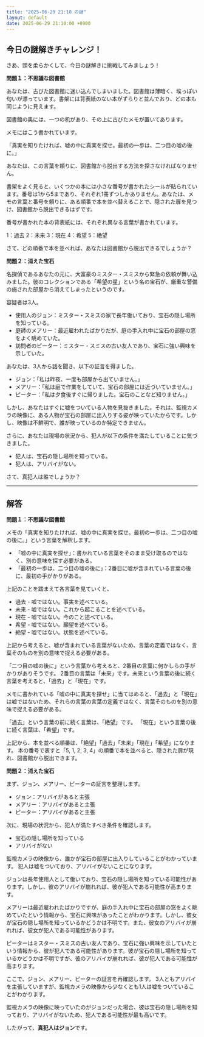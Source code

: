 ```yaml
---
title: "2025-06-29 21:10 の謎"
layout: default
date: 2025-06-29 21:10:00 +0900
---
```

## 今日の謎解きチャレンジ！

さあ、頭を柔らかくして、今日の謎解きに挑戦してみましょう！

**問題１：不思議な図書館**

あなたは、古びた図書館に迷い込んでしまいました。図書館は薄暗く、埃っぽい匂いが漂っています。書架には背表紙のない本がずらりと並んでおり、どの本も同じように見えます。

図書館の奥には、一つの机があり、その上に古びたメモが置いてあります。

メモにはこう書かれています。

「真実を知りたければ、嘘の中に真実を探せ。最初の一歩は、二つ目の嘘の後に。」

あなたは、この言葉を頼りに、図書館から脱出する方法を探さなければなりません。

書架をよく見ると、いくつかの本には小さな番号が書かれたシールが貼られています。番号は1から5まであり、それぞれ1冊ずつしかありません。あなたは、メモの言葉と番号を頼りに、ある順番で本を並べ替えることで、隠された扉を見つけ、図書館から脱出できるはずです。

番号が書かれた本の背表紙には、それぞれ異なる言葉が書かれています。

1：過去
2：未来
3：現在
4：希望
5：絶望

さて、どの順番で本を並べれば、あなたは図書館から脱出できるでしょうか？

**問題２：消えた宝石**

名探偵であるあなたの元に、大富豪のミスター・スミスから緊急の依頼が舞い込みました。彼のコレクションである「希望の星」という名の宝石が、厳重な警備の施された部屋から消えてしまったというのです。

容疑者は3人。

*   使用人のジョン：ミスター・スミスの家で長年働いており、宝石の隠し場所を知っている。
*   庭師のメアリー：最近雇われたばかりだが、庭の手入れ中に宝石の部屋の窓をよく眺めていた。
*   訪問者のピーター：ミスター・スミスの古い友人であり、宝石に強い興味を示していた。

あなたは、3人から話を聞き、以下の証言を得ました。

*   ジョン：「私は昨夜、一度も部屋から出ていません。」
*   メアリー：「私は庭で作業をしていて、宝石の部屋には近づいていません。」
*   ピーター：「私は夕食後すぐに帰りました。宝石のことなど知りません。」

しかし、あなたはすぐに嘘をついている人物を見抜きました。それは、監視カメラの映像に、ある人物が宝石の部屋に出入りする姿が映っていたからです。しかし、映像は不鮮明で、誰が映っているのか特定できません。

さらに、あなたは現場の状況から、犯人が以下の条件を満たしていることに気づきました。

*   犯人は、宝石の隠し場所を知っている。
*   犯人は、アリバイがない。

さて、真犯人は誰でしょうか？

---
## 解答
**問題１：不思議な図書館**

メモの「真実を知りたければ、嘘の中に真実を探せ。最初の一歩は、二つ目の嘘の後に。」という言葉を解釈します。

*   「嘘の中に真実を探せ」：書かれている言葉をそのまま受け取るのではなく、別の意味を探す必要がある。
*   「最初の一歩は、二つ目の嘘の後に」：2番目に嘘が含まれている言葉の後に、最初の手がかりがある。

上記のことを踏まえて各言葉を見ていくと、

*   過去 - 嘘ではない。事実を述べている。
*   未来 - 嘘ではない。これから起こることを述べている。
*   現在 - 嘘ではない。今のこと述べている。
*   希望 - 嘘ではない。願望を述べている。
*   絶望 - 嘘ではない。状態を述べている。

上記から考えると、嘘が含まれている言葉がないため、言葉の定義ではなく、言葉そのものを別の意味で捉える必要がある。
  
「二つ目の嘘の後に」という言葉から考えると、2番目の言葉に何かしらの手がかりがありそうです。
2番目の言葉は「未来」です。未来という言葉の後に続く言葉を考えると、「過去」と「現在」です。

メモに書かれている「嘘の中に真実を探せ」に当てはめると、「過去」と「現在」は嘘ではないため、それらの言葉の言葉の定義ではなく、言葉そのものを別の意味で捉える必要がある。

「過去」という言葉の前に続く言葉は、「絶望」です。
「現在」という言葉の後に続く言葉は、「希望」です。

上記から、本を並べる順番は、「絶望」「過去」「未来」「現在」「希望」になります。
本の番号で表すと「5, 1, 2, 3, 4」の順番で本を並べると、隠された扉が現れ、図書館から脱出できます。

**問題２：消えた宝石**

まず、ジョン、メアリー、ピーターの証言を整理します。
*   ジョン：アリバイがあると主張
*   メアリー：アリバイがあると主張
*   ピーター：アリバイがあると主張

次に、現場の状況から、犯人が満たすべき条件を確認します。
*   宝石の隠し場所を知っている
*   アリバイがない

監視カメラの映像から、誰かが宝石の部屋に出入りしていることがわかっています。
犯人は嘘をついており、アリバイがないことになります。

ジョンは長年使用人として働いており、宝石の隠し場所を知っている可能性があります。しかし、彼のアリバイが崩れれば、彼が犯人である可能性が高まります。

メアリーは最近雇われたばかりですが、庭の手入れ中に宝石の部屋の窓をよく眺めていたという情報から、宝石に興味があったことがわかります。しかし、彼女が宝石の隠し場所を知っているかどうかは不明です。また、彼女のアリバイが崩れれば、彼女が犯人である可能性があります。

ピーターはミスター・スミスの古い友人であり、宝石に強い興味を示していたという情報から、彼が犯人である可能性があります。彼が宝石の隠し場所を知っているかどうかは不明ですが、彼のアリバイが崩れれば、彼が犯人である可能性が高まります。

ここで、ジョン、メアリー、ピーターの証言を再確認します。
3人ともアリバイを主張していますが、監視カメラの映像から少なくとも1人は嘘をついていることがわかります。

監視カメラの映像に映っていたのがジョンだった場合、彼は宝石の隠し場所を知っており、アリバイがないため、犯人である可能性が最も高いです。

したがって、**真犯人はジョン**です。
